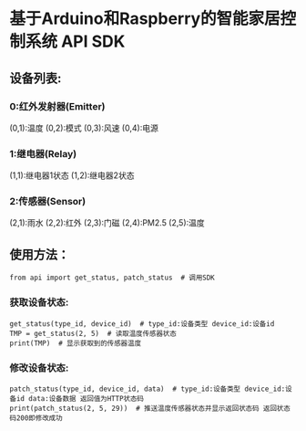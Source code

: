 # 基于Arduino和Raspberry的智能家居控制系统 API SDK

## 设备列表:
### 0:红外发射器(Emitter)
(0,1):温度 
(0,2):模式 
(0,3):风速 
(0,4):电源
  
### 1:继电器(Relay) 
(1,1):继电器1状态 
(1,2):继电器2状态

### 2:传感器(Sensor) 
(2,1):雨水
(2,2):红外 
(2,3):门磁 
(2,4):PM2.5 
(2,5):温度

## 使用方法：

    from api import get_status, patch_status  # 调用SDK

### 获取设备状态:

    get_status(type_id, device_id)  # type_id:设备类型 device_id:设备id
    TMP = get_status(2, 5)  # 读取温度传感器状态
    print(TMP)  # 显示获取到的传感器温度
### 修改设备状态:

    patch_status(type_id, device_id, data)  # type_id:设备类型 device_id:设备id data:设备数据 返回值为HTTP状态码
    print(patch_status(2, 5, 29))  # 推送温度传感器状态并显示返回状态码 返回状态码200即修改成功
    
    
    

